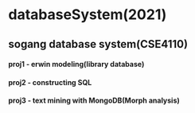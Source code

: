 # databaseSystem(2021)
## sogang database system(CSE4110)<br>
#### proj1 - erwin modeling(library database)
#### proj2 - constructing SQL
#### proj3 - text mining with MongoDB(Morph analysis)
